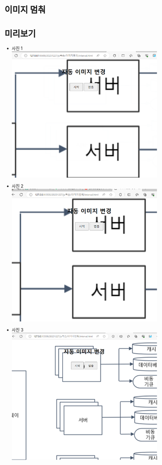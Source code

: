 # 이미지 멈춰


# 미리보기

- 사진 1
![Alt text](./readme/image.png)

- 사진 2
![Alt text](./readme/image-1.png)

- 사진 3
![Alt text](./readme/image-2.png)